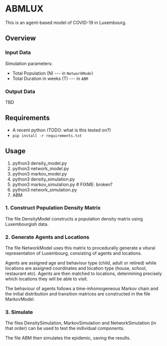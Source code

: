 # ABMLUX
This is an agent-based model of COVID-19 in Luxembourg.


## Overview

### Input Data

Simulation parameters:
 * Total Population (N) --- in `NetworkModel`
 * Total Duration in weeks (T) --- in `ABM`

### Output Data

TBD

## Requirements

 * A recent python (TODO: what is this tested on?)
 * `pip install -r requirements.txt`


## Usage

 1. python3 density\_model.py
 2. python3 network\_model.py
 3. python3 markov\_model.py
 4. python3 density\_simulation.py
 5. python3 markov\_simulation.py    # FIXME: broken?
 6. python3 network\_simulation.py
 7. ABM



### 1. Construct Population Density Matrix
The file DensityModel constructs a population density matrix using Luxembourgish data.

### 2. Generate Agents and Locations
The file NetworkModel uses this matrix to procedurally generate a vitural representation of Luxembourg, consisting of agents and locations.

 Agents are assigned age and behaviour type (child, adult or retired) while locations are assigned coordinates and location type (house, school, restaurant etc). Agents are then matched to locations, determining precisely which locations they will be able to visit.

The behaviour of agents follows a time-inhomogeneous Markov chain and the initial distribution and transition matrices are constructed in the file MarkovModel.

### 3. Simulate
The files DensitySimulation, MarkovSimulation and NetworkSimulation (in that order) can be used to test the individual components.

The file ABM then simulates the epidemic, saving the results.



